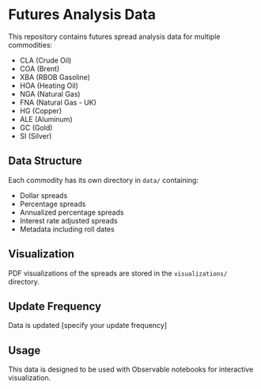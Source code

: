 # Futures Analysis Data

This repository contains futures spread analysis data for multiple commodities:

- CLA (Crude Oil)
- COA (Brent)
- XBA (RBOB Gasoline)
- HOA (Heating Oil)
- NGA (Natural Gas)
- FNA (Natural Gas - UK)
- HG (Copper)
- ALE (Aluminum)
- GC (Gold)
- SI (Silver)

## Data Structure

Each commodity has its own directory in `data/` containing:
- Dollar spreads
- Percentage spreads
- Annualized percentage spreads
- Interest rate adjusted spreads
- Metadata including roll dates

## Visualization

PDF visualizations of the spreads are stored in the `visualizations/` directory.

## Update Frequency

Data is updated [specify your update frequency]

## Usage

This data is designed to be used with Observable notebooks for interactive visualization.

